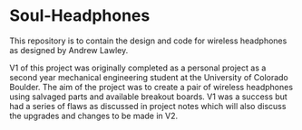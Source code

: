 # Soul-Headphones
This repository is to contain the design and code for wireless headphones as designed by Andrew Lawley.

V1 of this project was originally completed as a personal project as a second year mechanical engineering student at the University of Colorado Boulder. The aim of the project was to create a pair of wireless headphones using salvaged parts and available breakout boards. V1 was a success but had a series of flaws as discussed in project notes which will also discuss the upgrades and changes to be made in V2.

